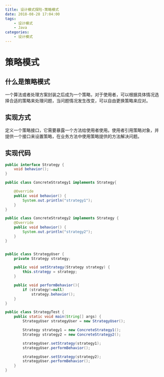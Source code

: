 ```yaml
---
title: 设计模式探险-策略模式
date: 2018-08-28 17:04:00
tags: 
    - 设计模式
    - Java
categories: 
    - 设计模式
---
```

# 策略模式
## 什么是策略模式
一个算法或者处理方案封装之后成为一个策略，对于使用者，可以根据具体情况选择合适的策略来处理问题，当问题情况发生改变，可以自由更换策略来应对。
<!-- more -->
## 实现方式
定义一个策略接口，它需要暴露一个方法给使用者使用。使用者引用策略对象，并提供一个接口来设置策略，在业务方法中使用策略提供的方法解决问题。
## 实现代码
```java
public interface Strategy {
    void behavior();
}

public class ConcreteStrategy1 implements Strategy{

    @Override
    public void behavior() {
        System.out.println("strategy1");
    }
}

public class ConcreteStrategy2 implements Strategy {
    @Override
    public void behavior() {
        System.out.println("strategy2");
    }
}


public class StrategyUser {
    private Strategy strategy;

    public void setStrategy(Strategy strategy) {
        this.strategy = strategy;
    }

    public void performBehavior(){
        if (strategy!=null)
            strategy.behavior();
    }
}

public class StrategyTest {
    public static void main(String[] args) {
        StrategyUser strategyUser = new StrategyUser();

        Strategy strategy1 = new ConcreteStrategy1();
        Strategy strategy2 = new ConcreteStrategy2();

        strategyUser.setStrategy(strategy1);
        strategyUser.performBehavior();

        strategyUser.setStrategy(strategy2);
        strategyUser.performBehavior();
    }
}
```